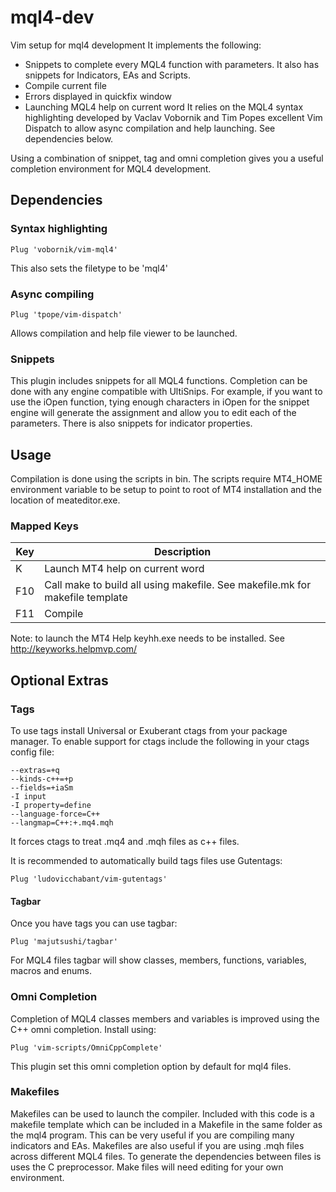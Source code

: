 # mql4-dev
Vim setup for mql4 development
It implements the following:
- Snippets to complete every MQL4 function with parameters. It also has snippets for Indicators, EAs and Scripts.
- Compile current file
- Errors displayed in quickfix window
- Launching MQL4 help on current word
It relies on the MQL4 syntax highlighting developed by Vaclav Vobornik and Tim Popes excellent Vim Dispatch to allow async compilation and help launching. See dependencies below.

Using a combination of snippet, tag and omni completion gives you a useful completion environment for MQL4 development.

## Dependencies

### Syntax highlighting
```
Plug 'vobornik/vim-mql4'
```
This also sets the filetype to be 'mql4'

### Async compiling
```
Plug 'tpope/vim-dispatch'
```
Allows compilation and help file viewer to be launched.

### Snippets
This plugin includes snippets for all MQL4 functions. Completion can be done with any engine compatible with UltiSnips.
For example, if you want to use the iOpen function, tying enough characters in iOpen for the snippet engine will generate the assignment and allow you to edit each of the parameters. There is also snippets for indicator properties.

## Usage

Compilation is done using the scripts in bin. The scripts require MT4_HOME environment variable to be setup to point to root of MT4 installation and the location of meateditor.exe.

### Mapped Keys

| Key | Description |
|-----|-------------|
|K    |Launch MT4 help on current word|
|F10|Call make to build all using makefile. See makefile.mk for makefile template|
|F11|Compile|

Note: to launch the MT4 Help keyhh.exe needs to be installed. See http://keyworks.helpmvp.com/

## Optional Extras
### Tags
To use tags install Universal or Exuberant ctags from your package manager.
To enable support for ctags include the following in your ctags config file:

```
--extras=+q
--kinds-c++=+p 
--fields=+iaSm
-I input
-I property=define
--language-force=C++
--langmap=C++:+.mq4.mqh
```

It forces ctags to treat .mq4 and .mqh files as c++ files.

It is recommended to automatically build tags files use Gutentags:
```
Plug 'ludovicchabant/vim-gutentags'
```

#### Tagbar
Once you have tags you can use tagbar:
```
Plug 'majutsushi/tagbar'
```
For MQL4 files tagbar will show classes, members, functions, variables, macros and enums.

### Omni Completion
Completion of MQL4 classes members and variables is improved using the C++ omni completion. 
Install using:
```
Plug 'vim-scripts/OmniCppComplete'
```
This plugin set this omni completion option by default for mql4 files.

### Makefiles
Makefiles can be used to launch the compiler. Included with this code is a makefile template which can be included in a Makefile in the same folder as the mql4 program. This can be very useful if you are compiling many indicators and EAs.
Makefiles are also useful if you are using .mqh files across different MQL4 files. To generate the dependencies between files is uses the C preprocessor.
Make files will need editing for your own environment.
